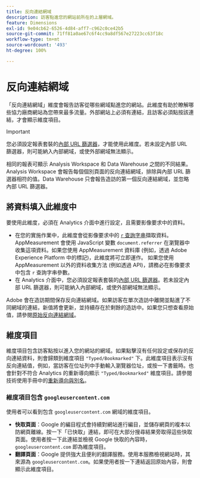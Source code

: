 ```yaml
---
title: 反向連結網域
description: 訪客點進您的網站前所在的上層網域。
feature: Dimensions
exl-id: 9e04cb62-6526-4d84-aff7-c962c0ce42b5
source-git-commit: 71ff81a0ae67c6f4cc9a8df567e27223cc63f18c
workflow-type: tm+mt
source-wordcount: '493'
ht-degree: 100%

---
```


# 反向連結網域

「反向連結網域」維度會報告訪客從哪些網域點進您的網站。此維度有助於瞭解哪些協力廠商網站為您帶來最多流量。外部網站上必須有連結，且訪客必須點按該連結，才會顯示維度項目。

>[!IMPORTANT]
>
>您必須設定報表套裝的[內部 URL 篩選器](/help/admin/admin/c-manage-report-suites/c-edit-report-suites/general/internal-url-filter-admin.md)，才能使用此維度。若未設定內部 URL 篩選器，則可能納入內部網域，或使外部網域無法顯示。

相同的報表可顯示 Analysis Workspace 和 Data Warehouse 之間的不同結果。Analysis Workspace 會報告每個個別頁面的反向連結網域，排除與內部 URL 篩選器相符的值。Data Warehouse 只會報告造訪的第一個反向連結網域，並忽略內部 URL 篩選器。

## 將資料填入此維度中

要使用此維度，必須在 Analytics 介面中進行設定，且需要影像要求中的資料。

* 在您的實施作業中，此維度會從影像要求中的 [`r` 查詢字串](/help/implement/validate/query-parameters.md)擷取資料。AppMeasurement 會使用 JavaScript 變數 `document.referrer` 在瀏覽器中收集這項資料。如果您使用 AppMeasurement 資料庫 (例如，透過 Adobe Experience Platform 中的標記)，此維度將可立即運作。 如果您使用 AppMeasurement 以外的資料收集方法 (例如透過 API)，請務必在影像要求中包含 `r` 查詢字串參數。
* 在 Analytics 介面中，您必須設定報表套裝的[內部 URL 篩選器](/help/admin/admin/c-manage-report-suites/c-edit-report-suites/general/internal-url-filter-admin.md)。若未設定內部 URL 篩選器，則可能納入內部網域，或使外部網域無法顯示。

Adobe 會在造訪期間保存反向連結網域。如果訪客在單次造訪中離開並點進了不同網域的連結，新值將會更新，並持續存在於剩餘的造訪中。如果您只想查看原始值，請參閱[原始反向連結網域](original-referring-domain.md)。

## 維度項目

維度項目包含訪客點按以進入您的網站的網域。如果點擊沒有任何設定或保存的反向連結資料，則會歸類到維度項目 `"Typed/Bookmarked"` 下。此維度項目表示沒有反向連結值，例如，當訪客在位址列中手動輸入瀏覽器位址，或按一下書籤時。也會針對不符合 Analytics 的重新導向顯示 `"Typed/Bookmarked"` 維度項目。請參閱技術使用手冊中的[重新導向與別名](/help/technotes/redirects.md)。

### 維度項目包含 `googleusercontent.com`

使用者可以看到包含 `googleusercontent.com` 網域的維度項目。

* **快取頁面**：Google 的編目程式會持續對網站進行編目，並儲存網頁的複本以防網頁離線。按一下「已快取」連結，即可在大部分搜尋結果旁取得這些快取頁面。使用者按一下此連結並檢視 Google 快取的內容時，`googleusercontent.com` 即為維度項目。
* **翻譯頁面**：Google 提供強大且便利的翻譯服務。使用本服務檢視網站時，其來源為 `googleusercontent.com`。如果使用者按一下連結返回原始內容，則會顯示此維度項目。
